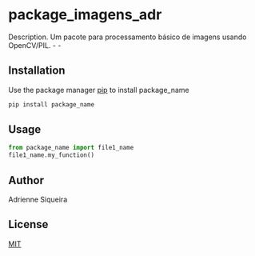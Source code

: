 # package_imagens_adr

Description.
Um pacote para processamento básico de imagens usando OpenCV/PIL. - -

## Installation

Use the package manager [pip](https://pip.pypa.io/en/stable/) to install package_name

```bash
pip install package_name
```

## Usage

```python
from package_name import file1_name
file1_name.my_function()
```

## Author

Adrienne Siqueira

## License

[MIT](https://choosealicense.com/licenses/mit/)
